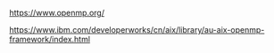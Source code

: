 
https://www.openmp.org/

https://www.ibm.com/developerworks/cn/aix/library/au-aix-openmp-framework/index.html

